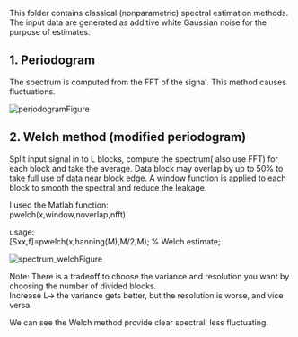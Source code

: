 This folder contains classical (nonparametric) spectral estimation methods.  
The input data are generated as additive white Gaussian noise for the purpose of estimates.

## 1. Periodogram
The spectrum is computed from the FFT of the signal. This method causes fluctuations.

![periodogramFigure](https://user-images.githubusercontent.com/42914736/133318238-612457b3-1786-40ad-b1ea-219b621a4c16.png)


## 2. Welch method (modified periodogram)
Split input signal in to L blocks, compute the spectrum( also use FFT) for each block and take the average. 
Data block may overlap by up to 50% to take full use of data near block edge.
A window function is applied to each block to smooth the spectral and reduce the leakage.  

I used the Matlab function:  
pwelch(x,window,noverlap,nfft)   

usage:  
[Sxx,f]=pwelch(x,hanning(M),M/2,M); % Welch estimate; 


![spectrum_welchFigure](https://user-images.githubusercontent.com/42914736/133318271-c7b8b63e-d1cd-4010-b529-03cc8a9c4548.png)

Note: There is a tradeoff to choose the variance and resolution you want by choosing the number of divided blocks.   
Increase L-> the variance gets better, but the resolution is worse, and vice versa.

We can see the Welch method provide clear spectral, less fluctuating.

